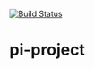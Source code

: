 [![Build Status](http://ec2-18-232-148-80.compute-1.amazonaws.com/buildStatus/icon?job=pi-project)](http://ec2-18-232-148-80.compute-1.amazonaws.com/job/pi-project/)
# pi-project
